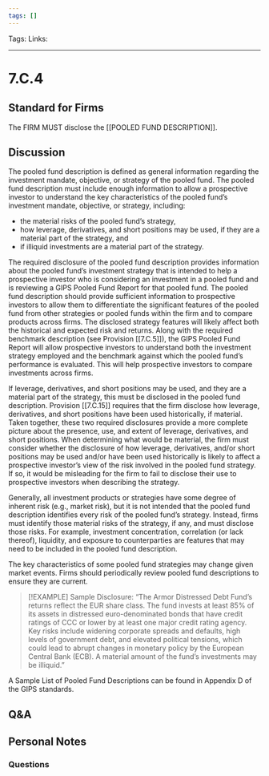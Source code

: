 ```yaml
---
tags: []
---
```

Tags:
Links: 
___
# 7.C.4
## Standard for Firms
The FIRM MUST disclose the [[POOLED FUND DESCRIPTION]].
## Discussion
The pooled fund description is defined as general information regarding the investment mandate, objective, or strategy of the pooled fund. The pooled fund description must include enough information to allow a prospective investor to understand the key characteristics of the pooled fund’s investment mandate, objective, or strategy, including:
- the material risks of the pooled fund’s strategy,
- how leverage, derivatives, and short positions may be used, if they are a material part of the strategy, and
- if illiquid investments are a material part of the strategy.

The required disclosure of the pooled fund description provides information about the pooled fund’s investment strategy that is intended to help a prospective investor who is considering an investment in a pooled fund and is reviewing a GIPS Pooled Fund Report for that pooled fund. The pooled fund description should provide sufficient information to prospective investors to allow them to differentiate the significant features of the pooled fund from other strategies or pooled funds within the firm and to compare products across firms. The disclosed strategy features will likely affect both the historical and expected risk and returns. Along with the required benchmark description (see Provision [[7.C.5]]), the GIPS Pooled Fund Report will allow prospective investors to understand both the investment strategy employed and the benchmark against which the pooled fund’s performance is evaluated. This will help prospective investors to compare investments across firms.

If leverage, derivatives, and short positions may be used, and they are a material part of the strategy, this must be disclosed in the pooled fund description. Provision [[7.C.15]] requires that the firm disclose how leverage, derivatives, and short positions have been used historically, if material. Taken together, these two required disclosures provide a more complete picture about the presence, use, and extent of leverage, derivatives, and short positions. When determining what would be material, the firm must consider whether the disclosure of how leverage, derivatives, and/or short positions may be used and/or have been used historically is likely to affect a prospective investor’s view of the risk involved in the pooled fund strategy. If so, it would be misleading for the firm to fail to disclose their use to prospective investors when describing the strategy.

Generally, all investment products or strategies have some degree of inherent risk (e.g., market risk), but it is not intended that the pooled fund description identifies every risk of the pooled fund’s strategy. Instead, firms must identify those material risks of the strategy, if any, and must disclose those risks. For example, investment concentration, correlation (or lack thereof), liquidity, and exposure to counterparties are features that may need to be included in the pooled fund description.

The key characteristics of some pooled fund strategies may change given market events. Firms should periodically review pooled fund descriptions to ensure they are current.

> [!EXAMPLE] Sample Disclosure:
> “The Armor Distressed Debt Fund’s returns reflect the EUR share class. The fund invests at least 85% of its assets in distressed euro-denominated bonds that have credit ratings of CCC or lower by at least one major credit rating agency. Key risks include widening corporate spreads and defaults, high levels of government debt, and elevated political tensions, which could lead to abrupt changes in monetary policy by the European Central Bank (ECB). A material amount of the fund’s investments may be illiquid.”

A Sample List of Pooled Fund Descriptions can be found in Appendix D of the GIPS standards.
## Q&A

## Personal Notes

### Questions